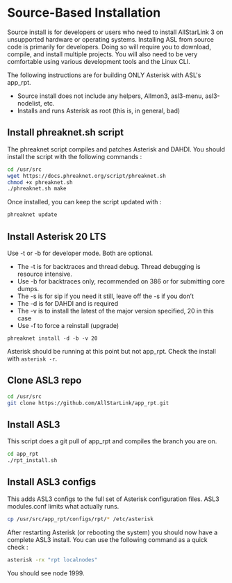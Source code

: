 # Source-Based Installation
Source install is for developers or users who need to install AllStarLink 3
on unsupported hardware or operating systems. Installing ASL from source
code is primarily for developers.  Doing so will require you to download,
compile, and install multiple projects.  You will also need to be very
comfortable using various development tools and the Linux CLI.

The following instructions are for building ONLY Asterisk with ASL's app_rpt.

 - Source install does not include any helpers, Allmon3, asl3-menu, asl3-nodelist, etc.
 - Installs and runs Asterisk as root (this is, in general, bad)

## Install phreaknet.sh script
The phreaknet script compiles and patches Asterisk and DAHDI.  You should install the script with the following commands :

```bash
cd /usr/src
wget https://docs.phreaknet.org/script/phreaknet.sh
chmod +x phreaknet.sh
./phreaknet.sh make
```

Once installed, you can keep the script updated with :

```bash
phreaknet update
```

## Install Asterisk 20 LTS

Use -t or -b for developer mode. Both are optional.

 - The -t is for backtraces and thread debug. Thread debugging is resource intensive.
 - Use -b for backtraces only, recommended on 386 or for submitting core dumps.
 - The -s is for sip if you need it still, leave off the -s if you don’t
 - The -d is for DAHDI and is required
 - The -v is to install the latest of the major version specified, 20 in this case
 - Use -f to force a reinstall (upgrade)

```
phreaknet install -d -b -v 20
```

Asterisk should be running at this point but not app_rpt. Check the install with `asterisk -r`.

## Clone ASL3 repo

```bash
cd /usr/src
git clone https://github.com/AllStarLink/app_rpt.git
```

## Install ASL3

This script does a git pull of app_rpt and compiles the branch you are on.

```bash
cd app_rpt
./rpt_install.sh
```

## Install ASL3 configs

This adds ASL3 configs to the full set of Asterisk configuration files. ASL3 modules.conf limits what actually runs.

```bash
cp /usr/src/app_rpt/configs/rpt/* /etc/asterisk
```

After restarting Asterisk (or rebooting the system) you should now have a complete ASL3 install.  You can use the following command as a quick check :

```bash
asterisk -rx "rpt localnodes"
```
You should see node 1999.
